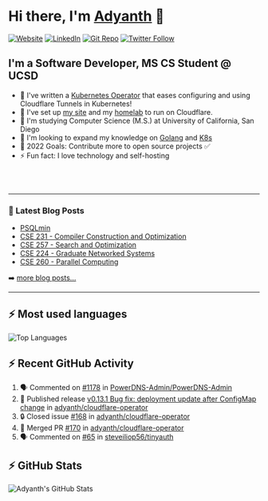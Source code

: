 # Hi there, I'm [Adyanth][website] 👋

[![Website](https://img.shields.io/website?label=adyanth.dev&style=for-the-badge&url=https%3A%2F%2Fadyanth.dev)](https://adyanth.dev)
[![LinkedIn](https://img.shields.io/badge/LinkedIn-adyanth--h-blue?style=for-the-badge)](https://www.linkedin.com/in/adyanth-h/)
[![Git Repo](https://img.shields.io/badge/Git%20Repo-git.adyanth.site-green?style=for-the-badge)](https://git.adyanth.site/adyanth)
[![Twitter Follow](https://img.shields.io/twitter/follow/Adyanth_H?color=1DA1F2&logo=twitter&style=for-the-badge)](https://twitter.com/intent/follow?original_referer=https%3A%2F%2Fgithub.com%2FAdyanth_H&screen_name=Adyanth_H)

## I'm a Software Developer, MS CS Student @ UCSD

- 🌱 I've written a [Kubernetes Operator](https://github.com/adyanth/cloudflare-operator) that eases configuring and using Cloudflare Tunnels in Kubernetes!
- 🔭 I've set up [my site][website] and my [homelab](https://adyanth.site/series/homelab/) to run on Cloudflare.
- 🏢 I'm studying Computer Science (M.S.) at University of California, San Diego
- 👯 I'm looking to expand my knowledge on [Golang](https://adyanth.site/tags/golang/) and [K8s](https://adyanth.site/tags/kubernetes/)
- 🥅 2022 Goals: Contribute more to open source projects ✅
- ⚡ Fun fact: I love technology and self-hosting

<!-- ### Languages and Tools -->

<br />
<br />

---

### 📕 Latest Blog Posts

<!-- BLOG-POST-LIST:START -->
- [PSQLmin](https://adyanth.site/posts/psqlmin/)
- [CSE 231 - Compiler Construction and Optimization](https://adyanth.site/posts/ucsd/cse231-compiler-construction/)
- [CSE 257 - Search and Optimization](https://adyanth.site/posts/ucsd/cse257-search-and-optimization/)
- [CSE 224 - Graduate Networked Systems](https://adyanth.site/posts/ucsd/cse224-graduate-networking/)
- [CSE 260 - Parallel Computing](https://adyanth.site/posts/ucsd/cse260-parallel-computing/)
<!-- BLOG-POST-LIST:END -->

➡️ [more blog posts...](https://adyanth.dev/archives/)

---

## :zap: Most used languages

![Top Languages](https://github-readme-stats-adyanth.vercel.app/api/top-langs/?username=adyanth&hide=javascript&count_private=true&theme=dark)

## :zap: Recent GitHub Activity
  
<!--START_SECTION:activity-->
1. 🗣 Commented on [#1178](https://github.com/PowerDNS-Admin/PowerDNS-Admin/issues/1178#issuecomment-2954465606) in [PowerDNS-Admin/PowerDNS-Admin](https://github.com/PowerDNS-Admin/PowerDNS-Admin)
2. 🚀 Published release [v0.13.1 Bug fix: deployment update after ConfigMap change](https://github.com/adyanth/cloudflare-operator/releases/tag/v0.13.1) in [adyanth/cloudflare-operator](https://github.com/adyanth/cloudflare-operator)
3. 🔒 Closed issue [#168](https://github.com/adyanth/cloudflare-operator/issues/168) in [adyanth/cloudflare-operator](https://github.com/adyanth/cloudflare-operator)
4. 🎉 Merged PR [#170](https://github.com/adyanth/cloudflare-operator/pull/170) in [adyanth/cloudflare-operator](https://github.com/adyanth/cloudflare-operator)
5. 🗣 Commented on [#65](https://github.com/steveiliop56/tinyauth/issues/65#issuecomment-2953515897) in [steveiliop56/tinyauth](https://github.com/steveiliop56/tinyauth)
<!--END_SECTION:activity-->

</details>

## :zap: GitHub Stats

![Adyanth's GitHub Stats](https://github-readme-stats-adyanth.vercel.app/api?username=adyanth&show_icons=true&hide_border=true&count_private=true&theme=dark)

[website]: https://adyanth.dev/
[twitter]: https://twitter.com/Adyanth_H
[linkedin]: https://linkedin.com/in/adyanth-h/
